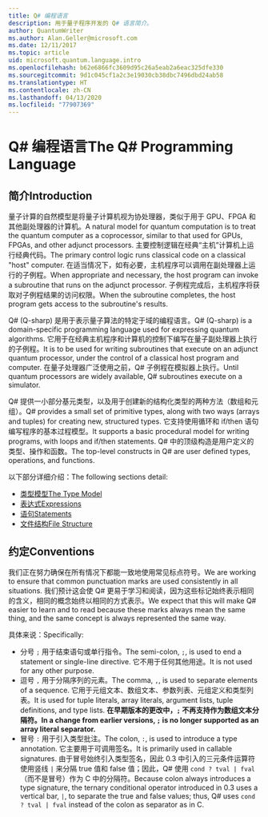 ```yaml
---
title: Q# 编程语言
description: 用于量子程序开发的 Q# 语言简介。
author: QuantumWriter
ms.author: Alan.Geller@microsoft.com
ms.date: 12/11/2017
ms.topic: article
uid: microsoft.quantum.language.intro
ms.openlocfilehash: b62e6866fc3609d95c26a5eab2a6eac325dfe330
ms.sourcegitcommit: 9d1c045cf1a2c3e19030cb38dbc7496dbd24ab58
ms.translationtype: HT
ms.contentlocale: zh-CN
ms.lasthandoff: 04/13/2020
ms.locfileid: "77907369"
---
```

# <a name="the-q-programming-language"></a><span data-ttu-id="b155f-103">Q# 编程语言</span><span class="sxs-lookup"><span data-stu-id="b155f-103">The Q# Programming Language</span></span>

## <a name="introduction"></a><span data-ttu-id="b155f-104">简介</span><span class="sxs-lookup"><span data-stu-id="b155f-104">Introduction</span></span>

<span data-ttu-id="b155f-105">量子计算的自然模型是将量子计算机视为协处理器，类似于用于 GPU、FPGA 和其他副处理器的计算机。</span><span class="sxs-lookup"><span data-stu-id="b155f-105">A natural model for quantum computation is to treat the quantum computer as a coprocessor, similar to that used for GPUs, FPGAs, and other adjunct processors.</span></span>
<span data-ttu-id="b155f-106">主要控制逻辑在经典“主机”计算机上运行经典代码。</span><span class="sxs-lookup"><span data-stu-id="b155f-106">The primary control logic runs classical code on a classical "host" computer.</span></span>
<span data-ttu-id="b155f-107">在适当情况下，如有必要，主机程序可以调用在副处理器上运行的子例程。</span><span class="sxs-lookup"><span data-stu-id="b155f-107">When appropriate and necessary, the host program can invoke a subroutine that runs on the adjunct processor.</span></span>
<span data-ttu-id="b155f-108">子例程完成后，主机程序将获取对子例程结果的访问权限。</span><span class="sxs-lookup"><span data-stu-id="b155f-108">When the subroutine completes, the host program gets access to the subroutine's results.</span></span>

<span data-ttu-id="b155f-109">Q# (Q-sharp) 是用于表示量子算法的特定于域的编程语言。</span><span class="sxs-lookup"><span data-stu-id="b155f-109">Q# (Q-sharp) is a domain-specific programming language used for expressing quantum algorithms.</span></span>
<span data-ttu-id="b155f-110">它用于在经典主机程序和计算机的控制下编写在量子副处理器上执行的子例程。</span><span class="sxs-lookup"><span data-stu-id="b155f-110">It is to be used for writing subroutines that execute on an adjunct quantum processor, under the control of a classical host program and computer.</span></span>
<span data-ttu-id="b155f-111">在量子处理器广泛使用之前，Q# 子例程在模拟器上执行。</span><span class="sxs-lookup"><span data-stu-id="b155f-111">Until quantum processors are widely available, Q# subroutines execute on a simulator.</span></span>

<span data-ttu-id="b155f-112">Q# 提供一小部分基元类型，以及用于创建新的结构化类型的两种方法（数组和元组）。</span><span class="sxs-lookup"><span data-stu-id="b155f-112">Q# provides a small set of primitive types, along with two ways (arrays and tuples) for creating new, structured types.</span></span>
<span data-ttu-id="b155f-113">它支持使用循环和 if/then 语句编写程序的基本过程模型。</span><span class="sxs-lookup"><span data-stu-id="b155f-113">It supports a basic procedural model for writing programs, with loops and if/then statements.</span></span>
<span data-ttu-id="b155f-114">Q# 中的顶级构造是用户定义的类型、操作和函数。</span><span class="sxs-lookup"><span data-stu-id="b155f-114">The top-level constructs in Q# are user defined types, operations, and functions.</span></span>

<span data-ttu-id="b155f-115">以下部分详细介绍：</span><span class="sxs-lookup"><span data-stu-id="b155f-115">The following sections detail:</span></span>
- [<span data-ttu-id="b155f-116">类型模型</span><span class="sxs-lookup"><span data-stu-id="b155f-116">The Type Model</span></span>](xref:microsoft.quantum.language.type-model)
- [<span data-ttu-id="b155f-117">表达式</span><span class="sxs-lookup"><span data-stu-id="b155f-117">Expressions</span></span>](xref:microsoft.quantum.language.expressions)
- [<span data-ttu-id="b155f-118">语句</span><span class="sxs-lookup"><span data-stu-id="b155f-118">Statements</span></span>](xref:microsoft.quantum.language.statements)
- [<span data-ttu-id="b155f-119">文件结构</span><span class="sxs-lookup"><span data-stu-id="b155f-119">File Structure</span></span>](xref:microsoft.quantum.language.file-structure)

## <a name="conventions"></a><span data-ttu-id="b155f-120">约定</span><span class="sxs-lookup"><span data-stu-id="b155f-120">Conventions</span></span>

<span data-ttu-id="b155f-121">我们正在努力确保在所有情况下都能一致地使用常见标点符号。</span><span class="sxs-lookup"><span data-stu-id="b155f-121">We are working to ensure that common punctuation marks are used consistently in all situations.</span></span>
<span data-ttu-id="b155f-122">我们预计这会使 Q# 更易于学习和阅读，因为这些标记始终表示相同的含义，相同的概念始终以相同的方式表示。</span><span class="sxs-lookup"><span data-stu-id="b155f-122">We expect that this will make Q# easier to learn and to read because these marks always mean the same thing, and the same concept is always represented the same way.</span></span>

<span data-ttu-id="b155f-123">具体来说：</span><span class="sxs-lookup"><span data-stu-id="b155f-123">Specifically:</span></span>

- <span data-ttu-id="b155f-124">分号 `;` 用于结束语句或单行指令。</span><span class="sxs-lookup"><span data-stu-id="b155f-124">The semi-colon, `;`, is used to end a statement or single-line directive.</span></span>
  <span data-ttu-id="b155f-125">它不用于任何其他用途。</span><span class="sxs-lookup"><span data-stu-id="b155f-125">It is not used for any other purpose.</span></span>
- <span data-ttu-id="b155f-126">逗号 `,` 用于分隔序列的元素。</span><span class="sxs-lookup"><span data-stu-id="b155f-126">The comma, `,`, is used to separate elements of a sequence.</span></span> <span data-ttu-id="b155f-127">它用于元组文本、数组文本、参数列表、元组定义和类型列表。</span><span class="sxs-lookup"><span data-stu-id="b155f-127">It is used for tuple literals, array literals, argument lists, tuple definitions, and type lists.</span></span> <span data-ttu-id="b155f-128">**在早期版本的更改中，`;` 不再支持作为数组文本分隔符。**</span><span class="sxs-lookup"><span data-stu-id="b155f-128">**In a change from earlier versions, `;` is no longer supported as an array literal separator.**</span></span>
- <span data-ttu-id="b155f-129">冒号 `:` 用于引入类型批注。</span><span class="sxs-lookup"><span data-stu-id="b155f-129">The colon, `:`, is used to introduce a type annotation.</span></span> <span data-ttu-id="b155f-130">它主要用于可调用签名。</span><span class="sxs-lookup"><span data-stu-id="b155f-130">It is primarily used in callable signatures.</span></span>
  <span data-ttu-id="b155f-131">由于冒号始终引入类型签名，因此 0.3 中引入的三元条件运算符使用竖线 `|` 来分隔 true 值和 false 值；因此，Q# 使用 `cond ? tval | fval`（而不是冒号）作为 C 中的分隔符。</span><span class="sxs-lookup"><span data-stu-id="b155f-131">Because colon always introduces a type signature, the ternary conditional operator introduced in 0.3 uses a vertical bar, `|`, to separate the true and false values; thus, Q# uses `cond ? tval | fval` instead of the colon as separator as in C.</span></span>
  
